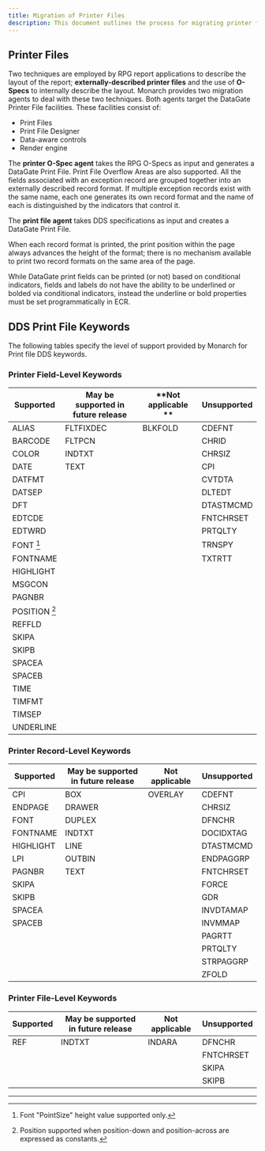 ```yaml
---
title: Migration of Printer Files
description: This document outlines the process for migrating printer files from traditional systems to modern printing solutions, including considerations for compatibility, formatting, and integration challenges.
---
```



## Printer Files

Two techniques are employed by RPG report applications to describe the layout of the report; **externally-described printer files** and the use of **O-Specs** to internally describe the layout. Monarch provides two migration agents to deal with these two techniques.  Both agents target the DataGate Printer File facilities. These facilities consist of:

- Print Files
- Print File Designer
- Data-aware controls
- Render engine

The **printer O-Spec agent** takes the RPG O-Specs as input and generates a DataGate Print File.  Print File Overflow Areas are also supported. All the fields associated with an exception record are grouped together into an externally described record format. If multiple exception records exist with the same name, each one generates its own record format and the name of each is distinguished by the indicators that control it.

The **print file agent** takes DDS specifications as input and creates a DataGate Print File.  

When each record format is printed, the print position within the page always advances the height of the format; there is no mechanism available to print two record formats on the same area of the page.

While DataGate print fields can be printed (or not) based on conditional indicators, fields and labels do not have the ability to be underlined or bolded via conditional indicators, instead the underline or bold properties must be set programmatically in ECR.

## DDS Print File Keywords

The following tables specify the level of support provided by Monarch for Print file DDS keywords.

### Printer Field-Level Keywords

| **Supported** | **May be supported in future release** | **Not applicable **|**Unsupported** |
| --- | --- | --- | --- |
| ALIAS | FLTFIXDEC | BLKFOLD | CDEFNT |
| BARCODE | FLTPCN |   | CHRID |
| COLOR | INDTXT |   | CHRSIZ |
| DATE | TEXT |   | CPI |
| DATFMT |   |   | CVTDTA |
| DATSEP |   |   | DLTEDT |
| DFT |   |   | DTASTMCMD |
| EDTCDE |   |   | FNTCHRSET |
| EDTWRD |   |   | PRTQLTY |
| FONT [^1] |   |   | TRNSPY |
| FONTNAME |   |   | TXTRTT |
| HIGHLIGHT |   |   |   |
| MSGCON |   |   |   |
| PAGNBR |   |   |   |
| POSITION [^2] |   |   |   |
| REFFLD |   |   |   |
| SKIPA |   |   |   |
| SKIPB |   |   |   |
| SPACEA |   |   |   |
| SPACEB |   |   |   |
| TIME |   |   |   |
| TIMFMT |   |   |   |
| TIMSEP |   |   |   |
| UNDERLINE |   |   |   |

### Printer Record-Level Keywords

| **Supported** | **May be supported in future release** | **Not applicable** | **Unsupported** |
| --- | --- | --- | --- |
| CPI | BOX | OVERLAY | CDEFNT |
| ENDPAGE | DRAWER |   | CHRSIZ |
| FONT | DUPLEX | | DFNCHR |
| FONTNAME | INDTXT |   | DOCIDXTAG |
| HIGHLIGHT | LINE |   | DTASTMCMD |
| LPI | OUTBIN |   | ENDPAGGRP |
| PAGNBR | TEXT |   | FNTCHRSET |
| SKIPA | |   | FORCE |
| SKIPB |   |   | GDR |
| SPACEA |   |   | INVDTAMAP |
| SPACEB |   |   | INVMMAP |
| |   |   | PAGRTT |
| |   |   | PRTQLTY |
| |   |   | STRPAGGRP |
| |   |   | ZFOLD |

### Printer File-Level Keywords

| **Supported** | **May be supported in future release** | **Not applicable** |**Unsupported** |
| --- | --- | --- | --- |
| REF | INDTXT | INDARA | DFNCHR |
|   |   |   | FNTCHRSET |
|   |   |   | SKIPA |
|   |   |   | SKIPB |

----

[^1]: Font "PointSize" height value supported only.

[^2]: Position supported when position-down and position-across are expressed as constants.